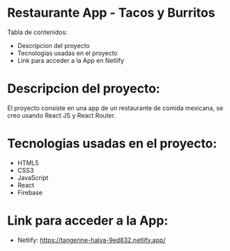 # Restaurante App - Tacos y Burritos

Tabla de contenidos:

- Descripcion del proyecto
- Tecnologias usadas en el proyecto
- Link para acceder a la App en Netlify

# Descripcion del proyecto:

El proyecto consiste en una app de un restaurante de comida mexicana, se creo usando React JS y React Router.

# Tecnologias usadas en el proyecto:

- HTML5
- CSS3
- JavaScript
- React
- Firebase

# Link para acceder a la App:

- Netlify:  https://tangerine-halva-9ed832.netlify.app/
